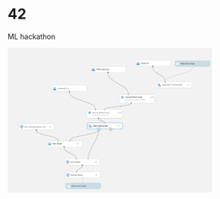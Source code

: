 # 42
ML hackathon

<img src="https://github.com/cachemoi/42/blob/master/model_screenshot.png" width="80%"/>
